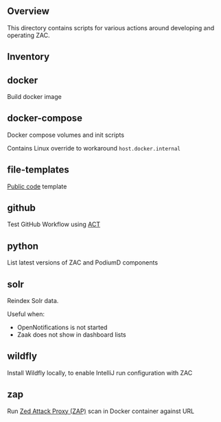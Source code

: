 ## Overview
This directory contains scripts for various actions around developing and operating ZAC.

## Inventory

## docker
Build docker image

## docker-compose
Docker compose volumes and init scripts

Contains Linux override to workaround `host.docker.internal`

## file-templates
[Public code](https://yml.publiccode.tools/) template

## github
Test GitHub Workflow using [ACT](https://github.com/nektos/act)

## python
List latest versions of ZAC and PodiumD components

## solr
Reindex Solr data.

Useful when:
* OpenNotifications is not started
* Zaak does not show in dashboard lists

## wildfly
Install Wildfly locally, to enable IntelliJ run configuration with ZAC

## zap
Run [Zed Attack Proxy (ZAP)](https://www.zaproxy.org/) scan in Docker container against URL
